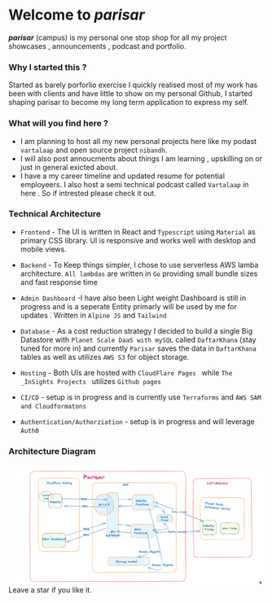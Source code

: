 # Welcome to _**parisar**_

_**parisar**_ (campus) is my personal one stop shop for all my project showcases , announcements , podcast and portfolio.

### Why I started this ?

Started as barely porforlio exercise I quickly realised most of my work has been with clients and have little to show on my personal Github, I started shaping  parisar to become my long term application to express my self.

### What will you find here ?
- I am planning to host all my new personal projects here like my podast `vartalaap` and open source project `nibandh`.
- I will also post annoucments about things I am learning , upskilling on or just in general exicted about.
- I have a my career timeline and updated resume for potential employeers.
I also host a semi technical podcast called
  `Vartalaap` in here .
So if intrested please check it out.


### Technical Architecture
- `Frontend` - The UI is written in React and `Typescript` using `Material` as primary CSS library. UI is responsive and works well with desktop and mobile views.

- `Backend` - To Keep things simpler, I chose to use serverless AWS lamba architecture. `All lambdas` are written in `Go` providing small bundle sizes and fast response time

- `Admin Dashboard` -I have also been Light weight Dashboard is still in progress and is a seperate Entity primarly will be used by me for updates . Written in `Alpine JS` and `Tailwind`

- `Database` - As a cost reduction strategy I decided to build a single Big Datastore with `Planet Scale DaaS with mySQL` called `DaftarKhana` (stay tuned for more in)
and currently `Parisar` saves the data in `DaftarKhana` tables as well as utilizes `AWS S3` for object storage.

- `Hosting` - Both UIs are hosted with `CloudFlare Pages ` while `The _InSights Projects ` utilizes `Github pages`

- `CI/CD` - setup is in progress and is currently use `Terraforms` and `AWS SAM and Cloudformatons`

- `Authentication/Authorziation` - setup is in progress and will leverage `Auth0`


### Architecture Diagram

![Alt text](/assets/image.png)
Leave a star if you like it.

